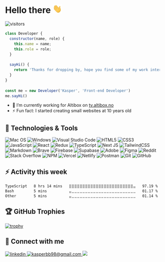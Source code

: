 # Hello there <img src="https://raw.githubusercontent.com/kasperbb/kasperbb/main/wave.gif" width="30px">

![visitors](https://visitor-badge.laobi.icu/badge?page_id=kasperbb.kasperbb)

```js
class Developer {
  constructor(name, role) {
    this.name = name;
    this.role = role;
  }
  
  sayHi() {
    return 'Thanks for dropping by, hope you find some of my work interesting.'
  }
}

const me = new Developer('Kasper', 'Front-end Developer')
me.sayHi()

```

- 🔭 I’m currently working for Altibox on [tv.altibox.no](https://tv.altibox.no/)
- ⚡ Fun fact: I started creating small websites at 10 years old


## 🔧 Technologies & Tools
![Mac OS](https://img.shields.io/badge/mac%20os-000000?style=for-the-badge&logo=macos&logoColor=F0F0F0)
![Windows](https://img.shields.io/badge/Windows-0078D6?style=for-the-badge&logo=windows&logoColor=white)
![Visual Studio Code](https://img.shields.io/badge/Visual%20Studio%20Code-0078d7.svg?style=for-the-badge&logo=visual-studio-code&logoColor=white)
![HTML5](https://img.shields.io/badge/html5-%23E34F26.svg?style=for-the-badge&logo=html5&logoColor=white)
![CSS3](https://img.shields.io/badge/css3-%231572B6.svg?style=for-the-badge&logo=css3&logoColor=white)
![JavaScript](https://img.shields.io/badge/javascript-%23323330.svg?style=for-the-badge&logo=javascript&logoColor=%23F7DF1E)
![React](https://img.shields.io/badge/react-%2320232a.svg?style=for-the-badge&logo=react&logoColor=%2361DAFB)
![Redux](https://img.shields.io/badge/redux-%2320232a.svg?style=for-the-badge&logo=redux&logoColor=764ABC) 
![TypeScript](https://img.shields.io/badge/typescript-%23007ACC.svg?style=for-the-badge&logo=typescript&logoColor=white)
![Next JS](https://img.shields.io/badge/Next-black?style=for-the-badge&logo=next.js&logoColor=white)
![TailwindCSS](https://img.shields.io/badge/tailwindcss-%2338B2AC.svg?style=for-the-badge&logo=tailwind-css&logoColor=white)
![Markdown](https://img.shields.io/badge/markdown-%23000000.svg?style=for-the-badge&logo=markdown&logoColor=white)
![Brave](https://img.shields.io/badge/Brave-FB542B?style=for-the-badge&logo=Brave&logoColor=white)
![Firebase](https://img.shields.io/badge/Firebase-F4C43D?style=for-the-badge&logo=firebase&logoColor=white)
![Supabase](https://img.shields.io/badge/Supabase-3ECF8E?style=for-the-badge&logo=supabase&logoColor=white)
![Adobe](https://img.shields.io/badge/adobe-%23FF0000.svg?style=for-the-badge&logo=adobe&logoColor=white)
![Figma](https://img.shields.io/badge/figma-%23F24E1E.svg?style=for-the-badge&logo=figma&logoColor=white)
![Reddit](https://img.shields.io/badge/Reddit-%23FF4500.svg?style=for-the-badge&logo=Reddit&logoColor=white)
![Stack Overflow](https://img.shields.io/badge/-Stackoverflow-FE7A16?style=for-the-badge&logo=stack-overflow&logoColor=white)
![NPM](https://img.shields.io/badge/NPM-%23000000.svg?style=for-the-badge&logo=npm&logoColor=white)
![Vercel](https://img.shields.io/badge/vercel-%23000000.svg?style=for-the-badge&logo=vercel&logoColor=white)
![Netlify](https://img.shields.io/badge/netlify-%23000000.svg?style=for-the-badge&logo=netlify&logoColor=#00C7B7)
![Postman](https://img.shields.io/badge/Postman-FF6C37?style=for-the-badge&logo=postman&logoColor=white)
![Git](https://img.shields.io/badge/git-%23F05033.svg?style=for-the-badge&logo=git&logoColor=white)
![GitHub](https://img.shields.io/badge/github-%23121011.svg?style=for-the-badge&logo=github&logoColor=white)


## ⚡ Activity this week

<!--START_SECTION:waka-->

```text
TypeScript   8 hrs 14 mins   ⣿⣿⣿⣿⣿⣿⣿⣿⣿⣿⣿⣿⣿⣿⣿⣿⣿⣿⣿⣿⣿⣿⣿⣿⣤   97.19 %
Bash         5 mins          ⣤⣀⣀⣀⣀⣀⣀⣀⣀⣀⣀⣀⣀⣀⣀⣀⣀⣀⣀⣀⣀⣀⣀⣀⣀   01.17 %
Other        5 mins          ⣤⣀⣀⣀⣀⣀⣀⣀⣀⣀⣀⣀⣀⣀⣀⣀⣀⣀⣀⣀⣀⣀⣀⣀⣀   01.14 %
```

<!--END_SECTION:waka-->


## 🏆 GitHub Trophies

[![trophy](https://github-profile-trophy.vercel.app/?username=kasperbb&theme=nord&column=7)](https://github.com/ryo-ma/github-profile-trophy)


## 🤝 Connect with me

<a href="https://linkedin.com/in/kasperbb" target="_blank">
  <img src=https://img.shields.io/badge/linkedin-%231E77B5.svg?&style=for-the-badge&logo=linkedin&logoColor=white alt=linkedin style="margin-bottom: 5px;" />
</a>
<a href="mailto:kasperbb98@gmail.com" target="_blank">
  <img src=https://img.shields.io/badge/kasperbb98@gmail.com-%231E77B5.svg?&style=for-the-badge&logo=mail.ru&logoColor=white alt=kasperbb98@gmail.com style="margin-bottom: 5px;" />
</a>

<img src="https://spotify-github-profile.vercel.app/api/view?uid=2dcdplw9dlyp9sg9ic187q8zx&cover_image=true&theme=natemoo-re" />
